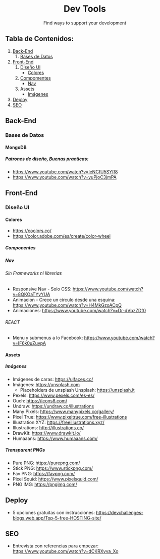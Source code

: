 <h1 align="center">Dev Tools</h1>
<p align="center">Find ways to support your development</p>



## Tabla de Contenidos:
1. [Back-End](#back-end)
   1. [Bases de Datos](#bases-de-datos)
2. [Front-End](#front-end) 
   1. [Diseño UI](#diseño-ui)
      - [Colores](#colores)
   2. [Compomentes](#componentes)
      - [Nav](#nav)
   3. [Assets](#assets)
      - [Imágenes](#imágenes)
 3. [Deploy](#deploy)
 4. [SEO](#seo)



## Back-End
 ### Bases de Datos
   #### MongoDB
   ##### Patrones de diseño, Buenas practicas: 
   - https://www.youtube.com/watch?v=leNCfU5SYR8
   - https://www.youtube.com/watch?v=yuPjoC3jmPA 
## Front-End
### Diseño UI

#### Colores
- https://coolors.co/
- https://color.adobe.com/es/create/color-wheel
        
##### Componentes
##### Nav
###### Sin Frameworks ni librerías
- Responsive Nav - Solo CSS: https://www.youtube.com/watch?v=8QKOaTYvYUA
- Animacion - Crece un circulo desde una esquina: https://www.youtube.com/watch?v=H4MkGzoACpQ
- Animaciones: https://www.youtube.com/watch?v=Dr-dVbzZDf0
###### REACT
- Menu y submenus a lo Facebook: https://www.youtube.com/watch?v=IF6k0uZuypA
#### Assets
##### Imágenes
- Imágenes de caras: https://uifaces.co/
- Imágenes: https://unsplash.com
  - Placeholders de unsplash Unsplash: https://unsplash.it
- Pexels: https://www.pexels.com/es-es/
- Ouch: https://icons8.com/
- Undraw: https://undraw.co/illustrations
- Many Pixels: https://www.manypixels.co/gallery/
- Pixel True: https://www.pixeltrue.com/free-illustrations
- Illustration XYZ: https://freeillustrations.xyz/
- Illustrations: http://illustrations.co/
- DrawKit: https://www.drawkit.io/
- Humaaans: https://www.humaaans.com/
##### Transparent PNGs
- Pure PNG: https://purepng.com/
- Stick PNG: https://www.stickpng.com/
- Fav PNG: https://favpng.com/
- Pixel Squid: https://www.pixelsquid.com/
- PNG IMG: https://pngimg.com/


## Deploy
- 5 opciones gratuitas con instrucciones: 
https://devchallenges-blogs.web.app/Top-5-free-HOSTING-site/

## SEO
- Entrevista con referencias para empezar: https://www.youtube.com/watch?v=dCKRXvva_Xo
